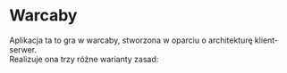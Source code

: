 # Warcaby

Aplikacja ta to gra w warcaby, stworzona w oparciu o architekturę klient-serwer.  
Realizuje ona trzy różne warianty zasad: